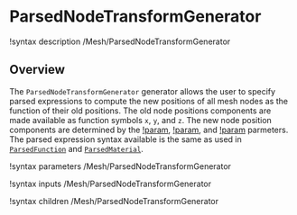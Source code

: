 # ParsedNodeTransformGenerator

!syntax description /Mesh/ParsedNodeTransformGenerator

## Overview

The `ParsedNodeTransformGenerator` generator allows the user to specify parsed expressions to compute the new positions of all mesh nodes as the function of their old positions.
The old node positions components are made available as function symbols `x`, `y`, and `z`. The new node position components are determined by the [!param](/Mesh/ParsedNodeTransformGenerator/x_function),
[!param](/Mesh/ParsedNodeTransformGenerator/y_function), and [!param](/Mesh/ParsedNodeTransformGenerator/z_function) parmeters. The parsed expression syntax available is the same as used
in [`ParsedFunction`](MooseParsedFunction.md) and [`ParsedMaterial`](ParsedMaterial.md).


!syntax parameters /Mesh/ParsedNodeTransformGenerator

!syntax inputs /Mesh/ParsedNodeTransformGenerator

!syntax children /Mesh/ParsedNodeTransformGenerator

